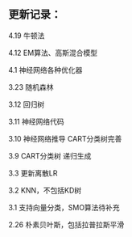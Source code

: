 ## 更新记录：

4.19 牛顿法

4.12 EM算法、高斯混合模型

4.1 神经网络各种优化器

3.23 随机森林

3.12 回归树

3.11 神经网络代码 

3.10 神经网络推导 CART分类树完善

3.9 CART分类树 递归生成

3.3 更新离散LR

3.2 KNN，不包括KD树

3.1 支持向量分类，SMO算法待补充

2.26 朴素贝叶斯，包括拉普拉斯平滑
